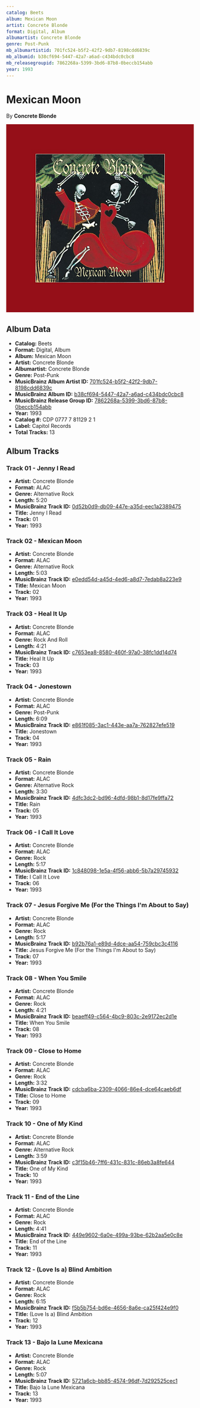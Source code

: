 ```yaml
---
catalog: Beets
album: Mexican Moon
artist: Concrete Blonde
format: Digital, Album
albumartist: Concrete Blonde
genre: Post-Punk
mb_albumartistid: 701fc524-b5f2-42f2-9db7-8198cdd6839c
mb_albumid: b38cf694-5447-42a7-a6ad-c434bdc0cbc8
mb_releasegroupid: 7862268a-5399-3bd6-87b8-0beccb154abb
year: 1993
---
```


# Mexican Moon

By **Concrete Blonde**

![](../../assets/beetscovers/Concrete_Blonde-Mexican_Moon.jpg)

## Album Data

- **Catalog:** Beets
- **Format:** Digital, Album
- **Album:** Mexican Moon
- **Artist:** Concrete Blonde
- **Albumartist:** Concrete Blonde
- **Genre:** Post-Punk
- **MusicBrainz Album Artist ID:** [701fc524-b5f2-42f2-9db7-8198cdd6839c](https://musicbrainz.org/artist/701fc524-b5f2-42f2-9db7-8198cdd6839c)
- **MusicBrainz Album ID:** [b38cf694-5447-42a7-a6ad-c434bdc0cbc8](https://musicbrainz.org/release/b38cf694-5447-42a7-a6ad-c434bdc0cbc8)
- **MusicBrainz Release Group ID:** [7862268a-5399-3bd6-87b8-0beccb154abb](https://musicbrainz.org/release-group/7862268a-5399-3bd6-87b8-0beccb154abb)
- **Year:** 1993
- **Catalog #:** CDP 0777 7 81129 2 1
- **Label:** Capitol Records
- **Total Tracks:** 13

## Album Tracks

### Track 01 - Jenny I Read

- **Artist:** Concrete Blonde
- **Format:** ALAC
- **Genre:** Alternative Rock
- **Length:** 5:20
- **MusicBrainz Track ID:** [0d52b0d9-db09-447e-a35d-eec1a2389475](https://musicbrainz.org/recording/0d52b0d9-db09-447e-a35d-eec1a2389475)
- **Title:** Jenny I Read
- **Track:** 01
- **Year:** 1993

### Track 02 - Mexican Moon

- **Artist:** Concrete Blonde
- **Format:** ALAC
- **Genre:** Alternative Rock
- **Length:** 5:03
- **MusicBrainz Track ID:** [e0edd54d-a45d-4ed6-a8d7-7edab8a223e9](https://musicbrainz.org/recording/e0edd54d-a45d-4ed6-a8d7-7edab8a223e9)
- **Title:** Mexican Moon
- **Track:** 02
- **Year:** 1993

### Track 03 - Heal It Up

- **Artist:** Concrete Blonde
- **Format:** ALAC
- **Genre:** Rock And Roll
- **Length:** 4:21
- **MusicBrainz Track ID:** [c7653ea8-8580-460f-97a0-38fc1dd14d74](https://musicbrainz.org/recording/c7653ea8-8580-460f-97a0-38fc1dd14d74)
- **Title:** Heal It Up
- **Track:** 03
- **Year:** 1993

### Track 04 - Jonestown

- **Artist:** Concrete Blonde
- **Format:** ALAC
- **Genre:** Post-Punk
- **Length:** 6:09
- **MusicBrainz Track ID:** [e861f085-3ac1-443e-aa7a-762827efe519](https://musicbrainz.org/recording/e861f085-3ac1-443e-aa7a-762827efe519)
- **Title:** Jonestown
- **Track:** 04
- **Year:** 1993

### Track 05 - Rain

- **Artist:** Concrete Blonde
- **Format:** ALAC
- **Genre:** Alternative Rock
- **Length:** 3:30
- **MusicBrainz Track ID:** [4dfc3dc2-bd96-4dfd-98b1-8d17fe9ffa72](https://musicbrainz.org/recording/4dfc3dc2-bd96-4dfd-98b1-8d17fe9ffa72)
- **Title:** Rain
- **Track:** 05
- **Year:** 1993

### Track 06 - I Call It Love

- **Artist:** Concrete Blonde
- **Format:** ALAC
- **Genre:** Rock
- **Length:** 5:17
- **MusicBrainz Track ID:** [1c848098-1e5a-4f56-abb6-5b7a29745932](https://musicbrainz.org/recording/1c848098-1e5a-4f56-abb6-5b7a29745932)
- **Title:** I Call It Love
- **Track:** 06
- **Year:** 1993

### Track 07 - Jesus Forgive Me (For the Things I'm About to Say)

- **Artist:** Concrete Blonde
- **Format:** ALAC
- **Genre:** Rock
- **Length:** 5:17
- **MusicBrainz Track ID:** [b92b76a1-e89d-4dce-aa54-759cbc3c4116](https://musicbrainz.org/recording/b92b76a1-e89d-4dce-aa54-759cbc3c4116)
- **Title:** Jesus Forgive Me (For the Things I'm About to Say)
- **Track:** 07
- **Year:** 1993

### Track 08 - When You Smile

- **Artist:** Concrete Blonde
- **Format:** ALAC
- **Genre:** Rock
- **Length:** 4:21
- **MusicBrainz Track ID:** [beaeff49-c564-4bc9-803c-2e9172ec2d1e](https://musicbrainz.org/recording/beaeff49-c564-4bc9-803c-2e9172ec2d1e)
- **Title:** When You Smile
- **Track:** 08
- **Year:** 1993

### Track 09 - Close to Home

- **Artist:** Concrete Blonde
- **Format:** ALAC
- **Genre:** Rock
- **Length:** 3:32
- **MusicBrainz Track ID:** [cdcba6ba-2309-4066-86e4-dce64caeb6df](https://musicbrainz.org/recording/cdcba6ba-2309-4066-86e4-dce64caeb6df)
- **Title:** Close to Home
- **Track:** 09
- **Year:** 1993

### Track 10 - One of My Kind

- **Artist:** Concrete Blonde
- **Format:** ALAC
- **Genre:** Alternative Rock
- **Length:** 3:59
- **MusicBrainz Track ID:** [c3f15b46-7ff6-431c-831c-86eb3a8fe644](https://musicbrainz.org/recording/c3f15b46-7ff6-431c-831c-86eb3a8fe644)
- **Title:** One of My Kind
- **Track:** 10
- **Year:** 1993

### Track 11 - End of the Line

- **Artist:** Concrete Blonde
- **Format:** ALAC
- **Genre:** Rock
- **Length:** 4:41
- **MusicBrainz Track ID:** [449e9602-6a0e-499a-93be-62b2aa5e0c8e](https://musicbrainz.org/recording/449e9602-6a0e-499a-93be-62b2aa5e0c8e)
- **Title:** End of the Line
- **Track:** 11
- **Year:** 1993

### Track 12 - (Love Is a) Blind Ambition

- **Artist:** Concrete Blonde
- **Format:** ALAC
- **Genre:** Rock
- **Length:** 6:15
- **MusicBrainz Track ID:** [f5b5b754-bd6e-4656-8a6e-ca25f424e9f0](https://musicbrainz.org/recording/f5b5b754-bd6e-4656-8a6e-ca25f424e9f0)
- **Title:** (Love Is a) Blind Ambition
- **Track:** 12
- **Year:** 1993

### Track 13 - Bajo la Lune Mexicana

- **Artist:** Concrete Blonde
- **Format:** ALAC
- **Genre:** Rock
- **Length:** 5:07
- **MusicBrainz Track ID:** [5721a6cb-bb85-4574-96df-7d292525cec1](https://musicbrainz.org/recording/5721a6cb-bb85-4574-96df-7d292525cec1)
- **Title:** Bajo la Lune Mexicana
- **Track:** 13
- **Year:** 1993

